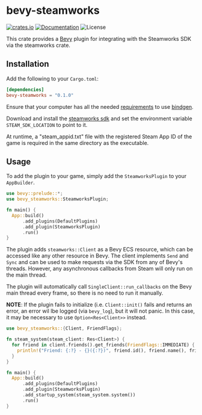 # bevy-steamworks

[![crates.io](https://img.shields.io/crates/v/bevy-steamworks.svg)](https://crates.io/crates/bevy-steamworks)
[![Documentation](https://docs.rs/bevy-steamworks/badge.svg)](https://docs.rs/bevy-steamworks)
![License](https://img.shields.io/crates/l/bevy-steamworks.svg)

This crate provides a [Bevy](https://bevyengine.org/) plugin for integrating with
the Steamworks SDK via the steamworks crate.

## Installation
Add the following to your `Cargo.toml`:

```toml
[dependencies]
bevy-steamworks = "0.1.0"
```

Ensure that your computer has all the needed [requirements](https://rust-lang.github.io/rust-bindgen/requirements.html) to use [bindgen](https://github.com/rust-lang/rust-bindgen).

Download and install the [steamworks sdk](https://partner.steamgames.com/doc/sdk)
and set the environment variable `STEAM_SDK_LOCATION` to point to it.

At runtime, a "steam_appid.txt" file with the registered Steam App ID of the game
is required in the same directory as the executable.

## Usage

To add the plugin to your game, simply add the `SteamworksPlugin` to your
`AppBuilder`.

```rust
use bevy::prelude::*;
use bevy_steamworks::SteamworksPlugin;

fn main() {
  App::build()
      .add_plugins(DefaultPlugins)
      .add_plugin(SteamworksPlugin)
      .run()
}
```

The plugin adds `steamworks::Client` as a Bevy ECS resource, which can be
accessed like any other resource in Bevy. The client implements `Send` and `Sync`
and can be used to make requests via the SDK from any of Bevy's threads. However,
any asynchronous callbacks from Steam will only run on the main thread.

The plugin will automatically call `SingleClient::run_callbacks` on the Bevy
main thread every frame, so there is no need to run it manually.

**NOTE**: If the plugin fails to initialize (i.e. `Client::init()` fails and
returns an error, an error wil lbe logged (via `bevy_log`), but it will not
panic. In this case, it may be necessary to use `Option<Res<Client>>` instead.

```rust
use bevy_steamworks::{Client, FriendFlags};

fn steam_system(steam_client: Res<Client>) {
  for friend in client.friends().get_friends(FriendFlags::IMMEDIATE) {
    println!("Friend: {:?} - {}({:?})", friend.id(), friend.name(), friend.state());
  }
}

fn main() {
  App::build()
      .add_plugins(DefaultPlugins)
      .add_plugin(SteamworksPlugin)
      .add_startup_system(steam_system.system())
      .run()
}
```
